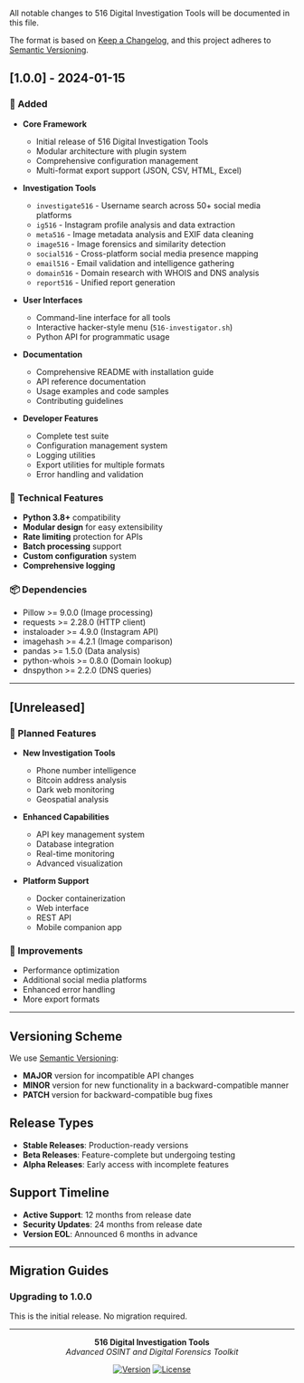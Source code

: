 

All notable changes to 516 Digital Investigation Tools will be documented in this file.

The format is based on [Keep a Changelog](https://keepachangelog.com/en/1.0.0/),
and this project adheres to [Semantic Versioning](https://semver.org/spec/v2.0.0.html).

## [1.0.0] - 2024-01-15

### 🚀 Added
- **Core Framework**
  - Initial release of 516 Digital Investigation Tools
  - Modular architecture with plugin system
  - Comprehensive configuration management
  - Multi-format export support (JSON, CSV, HTML, Excel)

- **Investigation Tools**
  - `investigate516` - Username search across 50+ social media platforms
  - `ig516` - Instagram profile analysis and data extraction
  - `meta516` - Image metadata analysis and EXIF data cleaning
  - `image516` - Image forensics and similarity detection
  - `social516` - Cross-platform social media presence mapping
  - `email516` - Email validation and intelligence gathering
  - `domain516` - Domain research with WHOIS and DNS analysis
  - `report516` - Unified report generation

- **User Interfaces**
  - Command-line interface for all tools
  - Interactive hacker-style menu (`516-investigator.sh`)
  - Python API for programmatic usage

- **Documentation**
  - Comprehensive README with installation guide
  - API reference documentation
  - Usage examples and code samples
  - Contributing guidelines

- **Developer Features**
  - Complete test suite
  - Configuration management system
  - Logging utilities
  - Export utilities for multiple formats
  - Error handling and validation

### 🔧 Technical Features
- **Python 3.8+** compatibility
- **Modular design** for easy extensibility
- **Rate limiting** protection for APIs
- **Batch processing** support
- **Custom configuration** system
- **Comprehensive logging**

### 📦 Dependencies
- Pillow >= 9.0.0 (Image processing)
- requests >= 2.28.0 (HTTP client)
- instaloader >= 4.9.0 (Instagram API)
- imagehash >= 4.2.1 (Image comparison)
- pandas >= 1.5.0 (Data analysis)
- python-whois >= 0.8.0 (Domain lookup)
- dnspython >= 2.2.0 (DNS queries)

---

## [Unreleased]

### 🚧 Planned Features
- **New Investigation Tools**
  - Phone number intelligence
  - Bitcoin address analysis
  - Dark web monitoring
  - Geospatial analysis

- **Enhanced Capabilities**
  - API key management system
  - Database integration
  - Real-time monitoring
  - Advanced visualization

- **Platform Support**
  - Docker containerization
  - Web interface
  - REST API
  - Mobile companion app

### 🔄 Improvements
- Performance optimization
- Additional social media platforms
- Enhanced error handling
- More export formats

---

## Versioning Scheme

We use [Semantic Versioning](https://semver.org/):

- **MAJOR** version for incompatible API changes
- **MINOR** version for new functionality in a backward-compatible manner
- **PATCH** version for backward-compatible bug fixes

## Release Types

- **Stable Releases**: Production-ready versions
- **Beta Releases**: Feature-complete but undergoing testing
- **Alpha Releases**: Early access with incomplete features

## Support Timeline

- **Active Support**: 12 months from release date
- **Security Updates**: 24 months from release date
- **Version EOL**: Announced 6 months in advance

---

## Migration Guides

### Upgrading to 1.0.0
This is the initial release. No migration required.

---

<div align="center">

**516 Digital Investigation Tools**  
*Advanced OSINT and Digital Forensics Toolkit*

[![Version](https://img.shields.io/badge/Version-1.0.0-orange)](https://github.com/516hackers/516-Digital-Investigation-Tools)
[![License](https://img.shields.io/badge/License-MIT-yellow)](LICENSE)

</div>
